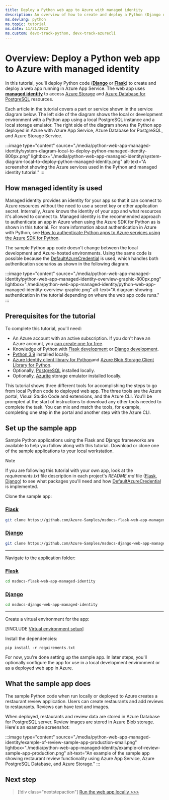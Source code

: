 ```yaml
---
title: Deploy a Python web app to Azure with managed identity
description: An overview of how to create and deploy a Python (Django or Flask) web app to Azure that uses managed identity to access to Azure Storage and PostgreSQL.
ms.devlang: python
ms.topic: tutorial
ms.date: 11/21/2022
ms.custom: devx-track-python, devx-track-azurecli
---
```


# Overview: Deploy a Python web app to Azure with managed identity

In this tutorial, you'll deploy Python code (**[Django](https://www.djangoproject.com/)** or **[Flask](https://flask.palletsprojects.com/)**) to create and deploy a web app running in Azure App Service. The web app uses **[managed identity](/azure/active-directory/managed-identities-azure-resources/overview)** to access [Azure Storage](/azure/storage/common/storage-introduction) and [Azure Database for PostgreSQL](/azure/postgresql) resources.

Each article in the tutorial covers a part or service shown in the service diagram below. The left side of the diagram shows the local or development environment with a Python app using a local PostgreSQL instance and a local storage emulator. The right side of the diagram shows the Python app deployed in Azure with Azure App Service, Azure Database for PostgreSQL, and Azure Storage Service. 

:::image type="content" source="./media/python-web-app-managed-identity/system-diagram-local-to-deploy-python-managed-identity-800px.png" lightbox="./media/python-web-app-managed-identity/system-diagram-local-to-deploy-python-managed-identity.png" alt-text="A screenshot showing the Azure services used in the Python and managed identity tutorial." :::

## How managed identity is used

Managed identity provides an identity for your app so that it can connect to Azure resources without the need to use a secret key or other application secret. Internally, Azure knows the identity of your app and what resources it's allowed to connect to. Managed identity is the recommended approach to authenticate an app in Azure when using the Azure SDK for Python as is shown in this tutorial. For more information about authentication in Azure with Python, see [How to authenticate Python apps to Azure services using the Azure SDK for Python](./sdk/authentication-overview.md). 

The sample Python app code doesn't change between the local development and Azure-hosted environments. Using the same code is possible because the [DefaultAzureCredential](/python/api/azure-identity/azure.identity.defaultazurecredential) is used, which handles both authentication scenarios as shown in the following diagram.

:::image type="content" source="./media/python-web-app-managed-identity/python-web-app-managed-identity-overview-graphic-800px.png" lightbox="./media/python-web-app-managed-identity/python-web-app-managed-identity-overview-graphic.png" alt-text="A diagram showing authentication in the tutorial depending on where the web app code runs." :::

## Prerequisites for the tutorial

To complete this tutorial, you'll need:

* An Azure account with an active subscription. If you don't have an Azure account, you [can create one for free](https://azure.microsoft.com/free/python).
* Knowledge of Python with [Flask development](https://flask.palletsprojects.com/en/2.1.x/) or [Django development](/training/paths/django-create-data-driven-websites/).
* [Python 3.9](https://www.python.org/downloads/) installed locally.
* [Azure Identity client library for Python](https://pypi.org/project/azure-identity/)and [Azure Blob Storage Client Library for Python](https://pypi.org/project/azure-storage-blob/).
* Optionally, [PostgreSQL](https://www.postgresql.org/download/) installed locally.
* Optionally, [Azurite](/azure/storage/common/storage-use-azurite) storage emulator installed locally.

This tutorial shows three different tools for accomplishing the steps to go from local Python code to deployed web app. The three tools are the Azure portal, Visual Studio Code and extensions, and the Azure CLI. You'll be prompted at the start of instructions to download any other tools needed to complete the task. You can mix and match the tools, for example, completing one step in the portal and another step with the Azure CLI.

## Set up the sample app

Sample Python applications using the Flask and Django frameworks are available to help you follow along with this tutorial. Download or clone one of the sample applications to your local workstation. 

> [!NOTE]
> If you are following this tutorial with your own app, look at the *requirements.txt* file description in each project's *README.md* file ([Flask](https://github.com/Azure-Samples/msdocs-flask-web-app-managed-identity/blob/main/README.md), [Django](https://github.com/Azure-Samples/msdocs-django-web-app-managed-identity/blob/main/README.md)) to see what packages you'll need and how [DefaultAzureCredential](/python/api/azure-identity/azure.identity.defaultazurecredential) is implemented.

Clone the sample app:

### [Flask](#tab/flask)

```bash
git clone https://github.com/Azure-Samples/msdocs-flask-web-app-managed-identity.git
```

### [Django](#tab/django)

```bash
git clone https://github.com/Azure-Samples/msdocs-django-web-app-managed-identity.git
```

--- 

Navigate to the application folder:

### [Flask](#tab/flask)

```bash
cd msdocs-flask-web-app-managed-identity
```

### [Django](#tab/django)

```bash
cd msdocs-django-web-app-managed-identity
```

---

Create a virtual environment for the app:

[!INCLUDE [Virtual environment setup](<./includes/python-web-app-managed-identity/virtual-environment-setup.md>)]

Install the dependencies:

```Console
pip install -r requirements.txt
```

For now, you're done  setting up the sample app. In later steps, you'll optionally configure the app for use in a local development environment or as a deployed web app in Azure.

## What the sample app does

The sample Python code when run locally or deployed to Azure creates a restaurant review application. Users can create restaurants and add reviews to restaurants. Reviews can have text and images.

When deployed, restaurants and review data are stored in Azure Database for PostgreSQL server. Review images are stored in Azure Blob storage. Here's an example screenshot:

:::image type="content" source="./media/python-web-app-managed-identity/example-of-review-sample-app-production-small.png" lightbox="./media/python-web-app-managed-identity/example-of-review-sample-app-production.png" alt-text="An example of the sample app showing restaurant review functionality using Azure App Service, Azure PostgreSQL Database, and Azure Storage." :::

## Next step

> [!div class="nextstepaction"]
> [Run the web app locally >>>](./tutorial-python-managed-identity-02.md)
